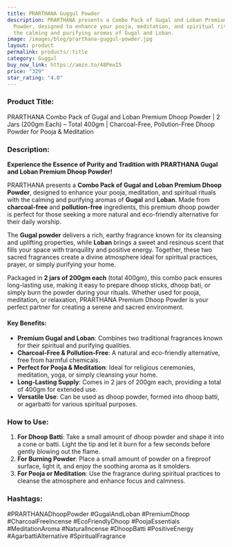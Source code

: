 ```yaml
---
title: PRARTHANA Guggul Powder
description: PRARTHANA presents a Combo Pack of Gugal and Loban Premium Dhoop
  Powder, designed to enhance your pooja, meditation, and spiritual rituals with
  the calming and purifying aromas of Gugal and Loban.
image: /images/blog/prarthana-guggul-powder.jpg
layout: product
permalink: products/:title
category: Guggul
buy_now_link: https://amzn.to/48PmxI5
price: "329"
star_rating: "4.0"
---
```

### Product Title:
PRARTHANA Combo Pack of Gugal and Loban Premium Dhoop Powder | 2 Jars (200gm Each) – Total 400gm | Charcoal-Free, Pollution-Free Dhoop Powder for Pooja & Meditation

### Description:

**Experience the Essence of Purity and Tradition with PRARTHANA Gugal and Loban Premium Dhoop Powder!**

PRARTHANA presents a **Combo Pack of Gugal and Loban Premium Dhoop Powder**, designed to enhance your pooja, meditation, and spiritual rituals with the calming and purifying aromas of **Gugal** and **Loban**. Made from **charcoal-free** and **pollution-free** ingredients, this premium dhoop powder is perfect for those seeking a more natural and eco-friendly alternative for their daily worship.

The **Gugal powder** delivers a rich, earthy fragrance known for its cleansing and uplifting properties, while **Loban** brings a sweet and resinous scent that fills your space with tranquility and positive energy. Together, these two sacred fragrances create a divine atmosphere ideal for spiritual practices, prayer, or simply purifying your home.

Packaged in **2 jars of 200gm each** (total 400gm), this combo pack ensures long-lasting use, making it easy to prepare dhoop sticks, dhoop bati, or simply burn the powder during your rituals. Whether used for pooja, meditation, or relaxation, PRARTHANA Premium Dhoop Powder is your perfect partner for creating a serene and sacred environment.

#### **Key Benefits:**
- **Premium Gugal and Loban**: Combines two traditional fragrances known for their spiritual and purifying qualities.
- **Charcoal-Free & Pollution-Free**: A natural and eco-friendly alternative, free from harmful chemicals.
- **Perfect for Pooja & Meditation**: Ideal for religious ceremonies, meditation, yoga, or simply cleansing your home.
- **Long-Lasting Supply**: Comes in 2 jars of 200gm each, providing a total of 400gm for extended use.
- **Versatile Use**: Can be used as dhoop powder, formed into dhoop batti, or agarbatti for various spiritual purposes.

### **How to Use:**

1. **For Dhoop Batti**: Take a small amount of dhoop powder and shape it into a cone or batti. Light the tip and let it burn for a few seconds before gently blowing out the flame.
2. **For Burning Powder**: Place a small amount of powder on a fireproof surface, light it, and enjoy the soothing aroma as it smolders.
3. **For Pooja or Meditation**: Use the fragrance during spiritual practices to cleanse the atmosphere and enhance focus and calmness.

### **Hashtags:**

#PRARTHANADhoopPowder #GugalAndLoban #PremiumDhoop #CharcoalFreeIncense #EcoFriendlyDhoop #PoojaEssentials #MeditationAroma #NaturalIncense #DhoopBatti #PositiveEnergy #AgarbattiAlternative #SpiritualFragrance
